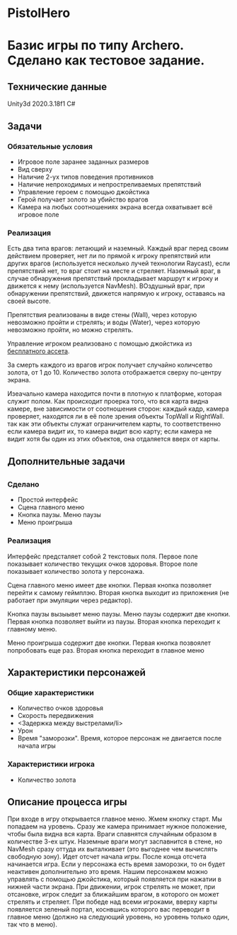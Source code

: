 # PistolHero
<h1>Базис игры по типу Archero.
Сделано как тестовое задание.</h1>
<h2>Технические данные</h2>
Unity3d 2020.3.18f1
C#
<h2>Задачи</h2>
<h3>Обязательные условия</h3>
<ul>
<li>Игровое поле заранее заданных размеров</li>
<li>Вид сверху</li>
<li>Наличие 2-ух типов поведения противников</li>
<li>Наличие непроходимых и непростреливаемых препятствий</li>
<li>Управление героем с помощью джойстика</li>
<li>Герой получает золото за убийство врагов</li>
<li>Камера на любых соотношениях экрана всегда охватывает всё игровое поле</li>
</ul>
<h3>Реализация</h3>
<p>Есть два типа врагов: летающий и наземный. Каждый враг перед своим действием проверяет, нет ли по прямой к игроку препятствий или других врагов (используется несколько лучей технологии Raycast), если препятствий нет, то враг стоит на месте и стреляет. Наземный враг, в случае обнаружения препятствий прокладывает маршрут к игроку и движется к нему (используется NavMesh). ВОздушный враг, при обнаружении препятствий, движется напрямую к игроку, оставаясь на своей высоте.</p>
<p>Препятствия реализованы в виде стены (Wall), через которую невозможно пройти и стрелять; и воды (Water), через которую невозможно пройти, но можно стрелять.</p>
<p>Управление игроком реализовано с помощью джойстика из <a href=https://assetstore.unity.com/packages/tools/input-management/joystick-pack-107631>бесплатного ассета</a>.</p>
<p>За смерть каждого из врагов игрок получает случайно количсетво золота, от 1 до 10. Количество золота отображается сверху по-центру экрана.</p>
<p>Изеачально камера находится почти в плотную к платформе, которая служит полом. Как происходит проерка того, что вся карта видна камере, вне зависимости от соотношения сторон: каждый кадр, камера проверяет, находятся ли в её поле зрения объекты TopWall и RightWall. так как эти объекты служат ограничителем карты, то соответственно если камера видит их, то камера видит всю карту; если камера не видит хотя бы один из этих объектов, она отдаляется вверх от карты.</p>
<h2>Дополнительные задачи<h2>
<h3>Сделано</h3>
<ul>
<li>Простой интерфейс</li>
<li>Сцена главного меню</li>
<li>Кнопка паузы. Меню паузы</li>
<li>Меню проигрыша</li>
</ul>
<h3>Реализация</h3>
<p>Интерфейс предсталяет собой 2 текстовых поля. Первое поле показывает количество текущих очков здоровья. Второе поле показывает количество золота у персонажа.</p>
<p>Сцена главного меню имеет две кнопки. Первая кнопка позволяет перейти к самому геймплэю. Вторая кнопка выходит из приложения (не работает при эмуляции через редактор).</p>
<p>Кнопка паузы вызыывет меню паузы. Меню паузы содержит две кнопки. Первая кнопка позволяет выйти из паузы. Вторая кнопка переходит к главному меню.</p>
<p>Меню проигрыша содержит две кнопки. Первая кнопка позвоялет попробовать еще раз. Вторая кнопка переходит в главное меню</p>
<h2>Характеристики персонажей</h2>
<h3>Общие характеристики</h3>
<ul>
<li>Количество очков здоровья</li>
<li>Скорость передвижения</li>
<li><Задержка между выстрелами/li>
<li>Урон</li>
<li>Время "заморозки". Время, которое персонаж не двигается после начала игры</li>
</ul>
<h3>Характеристики игрока</h3>
<ul>
<li>Количество золота</li>
</ul>
<h2>Описание процесса игры</h2>
<p>При входе в игру открывается главное меню. Жмем кнопку старт. Мы попадаем на уровень. Сразу же камера принимает нужное положение, чтобы была видна вся карта. Враги спавнятся случайным образом в количестве 3-ех штук. Наземные враги могут заспавнится в стене, но NavMesh сразу оттуда их выталкивает (это выгоднее чем вычислять свободную зону). Идет отсчет начала игры. После конца отсчета начинается игра. Если у персонажа есть время заморозки, то он будет неактивен дополнительно это время. Нашим персонажем можно управлять с помощью джойстика, который появляется при нажатии в нижней части экрана. При движении, игрок стрелять не может, при отсановке, игрок следит за ближайшим врагом, в которого он может стрелять и стреляет. При победе над всеми игроками, вверху карты появляется зеленый портал, коснвшись которого вас переводит в главное меню (должно на следующий уровень, но уровень только один, так что в меню).</p>